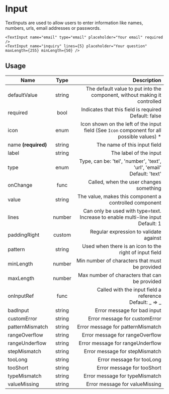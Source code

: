 <!-- 
This is an auto-generated markdown. 
You can change it in "src/atoms/Input.jsx" and run build:docs to update this file.
-->
# Input
TextInputs are used to allow users to enter information like names, numbers, urls, email addresses or passwords.

```example
<TextInput name="email" type="email" placeholder="Your email" required />
<TextInput name="inquiry" lines={5} placeholder="Your question" maxLength={255} minLength={50} />
```
## Usage
| Name        | Type           | Description  |
| ----------- |:--------------:| ------------:|
|defaultValue|string|The default value to put into the component, without making it controlled
|required|bool|Indicates that this field is required<br>Default: false
|icon|enum|Icon shown on the left of the input field (See `Icon` component for all possible values) *
|name **(required)**|string|The name of this input field
|label|string|The label of the input
|type|enum|Type, can be: 'tel', 'number', 'text', 'url', 'email'<br>Default: 'text'
|onChange|func|Called, when the user changes something
|value|string|The value, makes this component a controlled component
|lines|number|Can only be used with type=text. Increase to enable multi-line input<br>Default: 1
|paddingRight|custom|Regular expression to validate against
|pattern|string|Used when there is an icon to the right of input field
|minLength|number|Min number of characters that must be provided
|maxLength|number|Max number of characters that can be provided
|onInputRef|func|Called with the input field a reference<br>Default: _ => _
|badInput|string|Error message for bad input
|customError|string|Error message for customError
|patternMismatch|string|Error message for patternMismatch
|rangeOverflow|string|Error message for rangeOverflow
|rangeUnderflow|string|Error message for rangeUnderflow
|stepMismatch|string|Error message for stepMismatch
|tooLong|string|Error message for tooLong
|tooShort|string|Error message for tooShort
|typeMismatch|string|Error message for typeMismatch
|valueMissing|string|Error message for valueMissing
